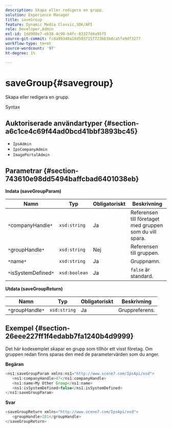 ```yaml
---
description: Skapa eller redigera en grupp.
solution: Experience Manager
title: saveGroup
feature: Dynamic Media Classic,SDK/API
role: Developer,Admin
exl-id: 1dd980e7-eb38-4c90-b4fc-83327d4a95f5
source-git-commit: fcda99340a18d5037157723bb3bdca5fa9df3277
workflow-type: tm+mt
source-wordcount: '97'
ht-degree: 1%

---
```


# saveGroup{#savegroup}

Skapa eller redigera en grupp.

Syntax

## Auktoriserade användartyper {#section-a6c1ce4c69f44ad0bcd41bbf3893bc45}

* `IpsAdmin`
* `IpsCompanyAdmin`
* `ImagePortalAdmin`

## Parametrar {#section-743610e98dd5494baffcbad6401038eb}

**Indata (saveGroupParam)**

| Namn | Typ | Obligatoriskt | Beskrivning |
|---|---|---|---|
| `*`companyHandle`*` | `xsd:string` | Ja | Referensen till företaget med gruppen som du vill spara. |
| `*`groupHandle`*` | `xsd:string` | Nej | Referensen till gruppen. |
| `*`name`*` | `xsd:string` | Ja | Gruppnamn. |
| `*`isSystemDefined`*` | `xsd:boolean` | Ja | `false` är standard. |

**Utdata (saveGroupReturn)**

| Namn | Typ | Obligatoriskt | Beskrivning |
|---|---|---|---|
| `*`groupHandle`*` | `xsd:string` | Ja | Gruppreferens. |

## Exempel {#section-26eee227ff1f4edabb7fa1240b4d9999}

Det här kodexemplet skapar en grupp som tillhör ett visst företag. Om gruppen redan finns sparas den med de parametervärden som du anger.

**Begäran**

```java
<ns1:saveGroupParam xmlns:ns1="http://www.scene7.com/IpsApi/xsd">
   <ns1:companyHandle>47</ns1:companyHandle>
   <ns1:name>My Other Group</ns1:name>
   <ns1:isSystemDefined>false</ns1:isSystemDefined>
</ns1:saveGroupParam>
```

**Svar**

```java
<saveGroupReturn xmlns="http://www.scene7.com/IpsApi/xsd">
   <groupHandle>281</groupHandle>
</saveGroupReturn>
```
